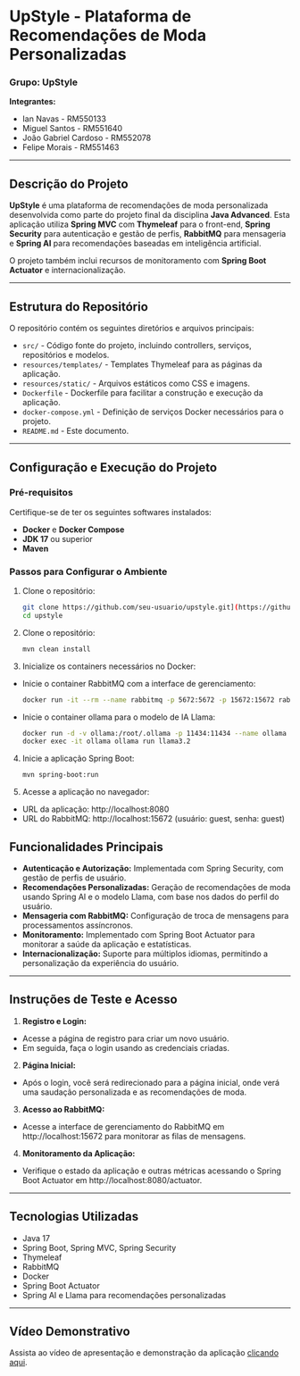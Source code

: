 # UpStyle - Plataforma de Recomendações de Moda Personalizadas

### Grupo: UpStyle

**Integrantes:**
- Ian Navas - RM550133
- Miguel Santos -  RM551640
- João Gabriel Cardoso - RM552078
- Felipe Morais - RM551463

---

## Descrição do Projeto

**UpStyle** é uma plataforma de recomendações de moda personalizada desenvolvida como parte do projeto final da disciplina **Java Advanced**. Esta aplicação utiliza **Spring MVC** com **Thymeleaf** para o front-end, **Spring Security** para autenticação e gestão de perfis, **RabbitMQ** para mensageria e **Spring AI** para recomendações baseadas em inteligência artificial.

O projeto também inclui recursos de monitoramento com **Spring Boot Actuator** e internacionalização.

---

## Estrutura do Repositório

O repositório contém os seguintes diretórios e arquivos principais:
- `src/` - Código fonte do projeto, incluindo controllers, serviços, repositórios e modelos.
- `resources/templates/` - Templates Thymeleaf para as páginas da aplicação.
- `resources/static/` - Arquivos estáticos como CSS e imagens.
- `Dockerfile` - Dockerfile para facilitar a construção e execução da aplicação.
- `docker-compose.yml` - Definição de serviços Docker necessários para o projeto.
- `README.md` - Este documento.

---

## Configuração e Execução do Projeto

### Pré-requisitos

Certifique-se de ter os seguintes softwares instalados:
- **Docker** e **Docker Compose**
- **JDK 17** ou superior
- **Maven**

### Passos para Configurar o Ambiente

1. Clone o repositório:
   ```bash
   git clone https://github.com/seu-usuario/upstyle.git](https://github.com/upstyle-challenge/upstyle-mvc.git
   cd upstyle

2. Clone o repositório:
   ```bash
   mvn clean install

3. Inicialize os containers necessários no Docker:
  - Inicie o container RabbitMQ com a interface de gerenciamento:
    ```bash
    docker run -it --rm --name rabbitmq -p 5672:5672 -p 15672:15672 rabbitmq:4.0-management
  - Inicie o container ollama para o modelo de IA Llama:
      ```bash
    docker run -d -v ollama:/root/.ollama -p 11434:11434 --name ollama ollama/ollama
    docker exec -it ollama ollama run llama3.2

4. Inicie a aplicação Spring Boot:
   ```bash
   mvn spring-boot:run

6. Acesse a aplicação no navegador:
- URL da aplicação: http://localhost:8080
- URL do RabbitMQ: http://localhost:15672 (usuário: guest, senha: guest)

## Funcionalidades Principais
- **Autenticação e Autorização:** Implementada com Spring Security, com gestão de perfis de usuário.
- **Recomendações Personalizadas:** Geração de recomendações de moda usando Spring AI e o modelo Llama, com base nos dados do perfil do usuário.
- **Mensageria com RabbitMQ:** Configuração de troca de mensagens para processamentos assíncronos.
- **Monitoramento:** Implementado com Spring Boot Actuator para monitorar a saúde da aplicação e estatísticas.
- **Internacionalização:** Suporte para múltiplos idiomas, permitindo a personalização da experiência do usuário.

---

## Instruções de Teste e Acesso
1. **Registro e Login:**
- Acesse a página de registro para criar um novo usuário.
- Em seguida, faça o login usando as credenciais criadas.

2. **Página Inicial:**
- Após o login, você será redirecionado para a página inicial, onde verá uma saudação personalizada e as recomendações de moda.

3. **Acesso ao RabbitMQ:**
- Acesse a interface de gerenciamento do RabbitMQ em http://localhost:15672 para monitorar as filas de mensagens.

4. **Monitoramento da Aplicação:**
- Verifique o estado da aplicação e outras métricas acessando o Spring Boot Actuator em http://localhost:8080/actuator.


---

## Tecnologias Utilizadas
- Java 17
- Spring Boot, Spring MVC, Spring Security
- Thymeleaf
- RabbitMQ
- Docker
- Spring Boot Actuator
- Spring AI e Llama para recomendações personalizadas

---

## Vídeo Demonstrativo
Assista ao vídeo de apresentação e demonstração da aplicação [clicando aqui](https://youtu.be/mNGIgfpWHdE?si=f3TuMXvHAOBV-K59).
